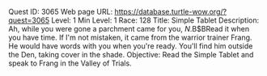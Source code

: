 Quest ID: 3065
Web page URL: https://database.turtle-wow.org/?quest=3065
Level: 1
Min Level: 1
Race: 128
Title: Simple Tablet
Description: Ah, while you were gone a parchment came for you, $N.$B$BRead it when you have time. If I'm not mistaken, it came from the warrior trainer Frang. He would have words with you when you're ready. You'll find him outside the Den, taking cover in the shade.
Objective: Read the Simple Tablet and speak to Frang in the Valley of Trials.
